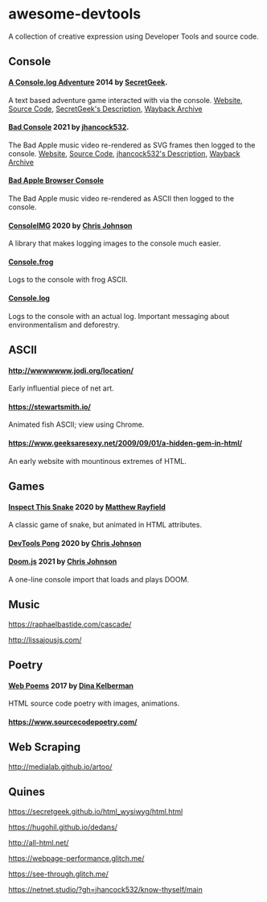 # awesome-devtools
A collection of creative expression using Developer Tools and source code.

## Console
#### [A Console.log Adventure](https://secretgeek.net/console_log) 2014 by [SecretGeek](https://secretgeek.net/). 
A text based adventure game interacted with via the console.
[Website](https://rawgit.com/secretGeek/console-adventure/master/console.html), [Source Code](https://github.com/secretGeek/console-adventure), [SecretGeek's Description](https://secretgeek.net/console_log), [Wayback Archive](https://web.archive.org/web/2020*/https://rawgit.com/secretGeek/console-adventure/master/console.html)

#### [Bad Console](https://jhancock532.github.io/bad-console/) 2021 by [jhancock532](https://twitter.com/jhancock532). 
The Bad Apple music video re-rendered as SVG frames then logged to the console.
[Website](https://jhancock532.github.io/bad-console/), [Source Code](https://github.com/jhancock532/bad-console), [jhancock532's Description](https://github.com/jhancock532/bad-console), [Wayback Archive](https://web.archive.org/web/20210601000000*/https://jhancock532.github.io/bad-console/)

#### [Bad Apple Browser Console](https://github.com/g-otn/bad-apple-browser-console)
The Bad Apple music video re-rendered as ASCII then logged to the console.

#### [ConsoleIMG](https://defaced.dev/tools/consoleimg/)  2020 by [Chris Johnson](https://twitter.com/defaced)
A library that makes logging images to the console much easier.

#### [Console.frog](https://github.com/tholman/console-dot-frog)
Logs to the console with frog ASCII.

#### [Console.log](https://github.com/Duncan93/console.log)
Logs to the console with an actual log. Important messaging about environmentalism and deforestry.

## ASCII

#### http://wwwwwww.jodi.org/location/
Early influential piece of net art.

#### https://stewartsmith.io/
Animated fish ASCII; view using Chrome.

#### https://www.geeksaresexy.net/2009/09/01/a-hidden-gem-in-html/
An early website with mountinous extremes of HTML.

## Games

#### [Inspect This Snake](https://matthewrayfield.com/goodies/inspect-this-snake/) 2020 by [Matthew Rayfield](https://matthewrayfield.com/)
A classic game of snake, but animated in HTML attributes.

#### [DevTools Pong](https://defaced.dev/web/chrome-devtools-pong/) 2020 by [Chris Johnson](https://twitter.com/defaced)

#### [Doom.js](https://twitter.com/defaced/status/1350080919869251584) 2021 by [Chris Johnson](https://twitter.com/defaced)
A one-line console import that loads and plays DOOM.

## Music
https://raphaelbastide.com/cascade/

http://lissajousjs.com/

## Poetry

#### [Web Poems](https://dinakelberman.com/#webpoems) 2017 by [Dina Kelberman](https://dinakelberman.com/)
HTML source code poetry with images, animations.

#### https://www.sourcecodepoetry.com/

## Web Scraping

http://medialab.github.io/artoo/

## Quines

https://secretgeek.github.io/html_wysiwyg/html.html

https://hugohil.github.io/dedans/

http://all-html.net/ 

https://webpage-performance.glitch.me/

https://see-through.glitch.me/

https://netnet.studio/?gh=jhancock532/know-thyself/main
